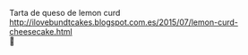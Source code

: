 Tarta de queso de lemon curd	http://ilovebundtcakes.blogspot.com.es/2015/07/lemon-curd-cheesecake.html	
਍